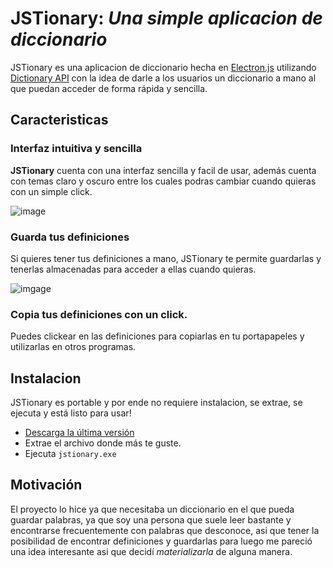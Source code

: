 # JSTionary: _Una simple aplicacion de diccionario_

JSTionary es una aplicacion de diccionario hecha en [Electron.js](https://www.electronjs.org/) utilizando [Dictionary API](https://dictionaryapi.dev/) con la idea de darle a los usuarios un diccionario a mano al que puedan acceder de forma rápida y sencilla.

## Caracteristicas

### Interfaz intuitiva y sencilla

**JSTionary** cuenta con una interfaz sencilla y facil de usar, además cuenta con temas claro y oscuro entre los cuales podras cambiar cuando quieras con un simple click.

![image](https://i.imgur.com/Ne3TMFX.png)

### Guarda tus definiciones

Si quieres tener tus definiciones a mano, JSTionary te permite guardarlas y tenerlas almacenadas para acceder a ellas cuando quieras.

![imgage](https://i.imgur.com/a2RhrkD.gif)

### Copia tus definiciones con un click.
Puedes clickear en las definiciones para copiarlas en tu portapapeles y utilizarlas en otros programas.

## Instalacion

JSTionary es portable y por ende no requiere instalacion, se extrae, se ejecuta y está listo para usar!

 - [Descarga la última versión](https://github.com/iCromix/JSTionary/releases) 
 - Extrae el archivo donde más te guste.
 - Ejecuta `jstionary.exe`

## Motivación

El proyecto lo hice ya que necesitaba un diccionario en el que pueda guardar palabras, ya que soy una persona que suele leer bastante y encontrarse frecuentemente con palabras que desconoce, asi que tener la posibilidad de encontrar definiciones y guardarlas para luego me pareció una idea interesante asi que decidí _materializarla_ de alguna manera.
